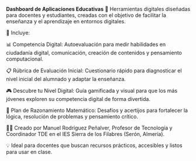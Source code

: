 **Dashboard de Aplicaciones Educativas**
🚀 Herramientas digitales diseñadas para docentes y estudiantes, creadas con el objetivo de facilitar la enseñanza y el aprendizaje en entornos digitales.

📌 Incluye: 

📊 Competencia Digital: Autoevaluación para medir habilidades en ciudadanía digital, comunicación, creación de contenidos y pensamiento computacional.

📋 Rúbrica de Evaluación Inicial: Cuestionario rápido para diagnosticar el nivel inicial del alumnado y adaptar la enseñanza.

🎮 Descubre tu Nivel Digital: Guía gamificada y visual para que los más jóvenes exploren su competencia digital de forma divertida.

🧠 Plan de Razonamiento Matemático: Desafíos y acertijos para fortalecer la lógica, resolución de problemas y pensamiento crítico.

👨‍🏫 Creado por Manuel Rodríguez Peñalver, Profesor de Tecnología y Coordinador TDE en el IES Sierra de los Filabres (Serón, Almería).

💡 Ideal para docentes que buscan recursos prácticos, accesibles y listos para usar en clase.

